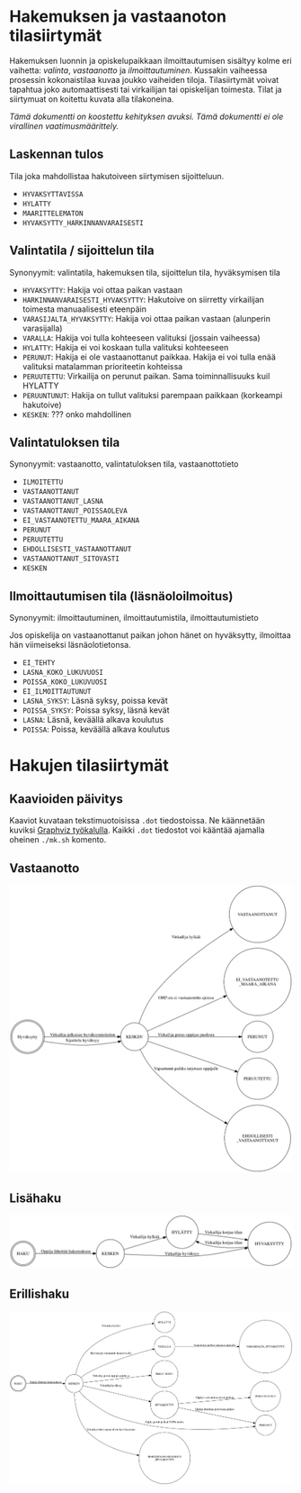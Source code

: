 # Hakemuksen ja vastaanoton tilasiirtymät

Hakemuksen luonnin ja opiskelupaikkaan ilmoittautumisen sisältyy kolme eri
vaihetta: *valinta*, *vastaanotto* ja *ilmoittautuminen*. Kussakin vaiheessa
prosessin kokonaistilaa kuvaa joukko vaiheiden tiloja. Tilasiirtymät voivat
tapahtua joko automaattisesti tai virkailijan tai opiskelijan toimesta. Tilat
ja siirtymuat on koitettu kuvata alla tilakoneina.

*Tämä dokumentti on koostettu kehityksen avuksi. Tämä dokumentti ei ole
virallinen vaatimusmäärittely.*


## Laskennan tulos

Tila joka mahdollistaa hakutoiveen siirtymisen sijoitteluun.

- `HYVAKSYTTAVISSA`
- `HYLATTY`
- `MAARITTELEMATON`
- `HYVAKSYTTY_HARKINNANVARAISESTI`


## Valintatila / sijoittelun tila

Synonyymit: valintatila, hakemuksen tila, sijoittelun tila, hyväksymisen tila

- `HYVAKSYTTY`: Hakija voi ottaa paikan vastaan
- `HARKINNANVARAISESTI_HYVAKSYTTY`: Hakutoive on siirretty virkailijan toimesta manuaalisesti eteenpäin
- `VARASIJALTA_HYVAKSYTTY`: Hakija voi ottaa paikan vastaan (alunperin varasijalla)
- `VARALLA`: Hakija voi tulla kohteeseen valituksi (jossain vaiheessa)
- `HYLATTY`: Hakija ei voi koskaan tulla valituksi kohteeseen
- `PERUNUT`: Hakija ei ole vastaanottanut paikkaa. Hakija ei voi tulla enää valituksi matalamman prioriteetin kohteissa
- `PERUUTETTU`: Virkailija on perunut paikan. Sama toiminnallisuuks kuil HYLATTY
- `PERUUNTUNUT`: Hakija on tullut valituksi parempaan paikkaan (korkeampi hakutoive)
- `KESKEN`: ??? onko mahdollinen


## Valintatuloksen tila

Synonyymit: vastaanotto, valintatuloksen tila, vastaanottotieto

- `ILMOITETTU`
- `VASTAANOTTANUT`
- `VASTAANOTTANUT_LASNA`
- `VASTAANOTTANUT_POISSAOLEVA`
- `EI_VASTAANOTETTU_MAARA_AIKANA`
- `PERUNUT`
- `PERUUTETTU`
- `EHDOLLISESTI_VASTAANOTTANUT`
- `VASTAANOTTANUT_SITOVASTI`
- `KESKEN`


## Ilmoittautumisen tila (läsnäoloilmoitus)

Synonyymit: ilmoittautuminen, ilmoittautumistila, ilmoittautumistieto

Jos opiskelija on vastaanottanut paikan johon hänet on hyväksytty, ilmoittaa
hän viimeiseksi läsnäolotietonsa.

- `EI_TEHTY`
- `LASNA_KOKO_LUKUVUOSI`
- `POISSA_KOKO_LUKUVUOSI`
- `EI_ILMOITTAUTUNUT`
- `LASNA_SYKSY`: Läsnä syksy, poissa kevät
- `POISSA_SYKSY`: Poissa syksy, läsnä kevät
- `LASNA`: Läsnä, keväällä alkava koulutus
- `POISSA`: Poissa, keväällä alkava koulutus


# Hakujen tilasiirtymät


## Kaavioiden päivitys

Kaaviot kuvataan tekstimuotoisissa `.dot` tiedostoissa. Ne käännetään kuviksi
[Graphviz työkalulla](http://www.graphviz.org/). Kaikki `.dot` tiedostot voi
kääntää ajamalla oheinen `./mk.sh` komento.


## Vastaanotto

![](vastaanotto.png)


## Lisähaku

![](lisahaku.png)


## Erillishaku

![](valintatila.png)
